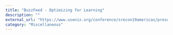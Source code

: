 ```yaml
---
title: "BuzzFeed - Optimizing for Learning"
description: ""
external_url: "https://www.usenix.org/conference/srecon19americas/presentation/mcdonald"
category: "Miscellaneous"
---
```

